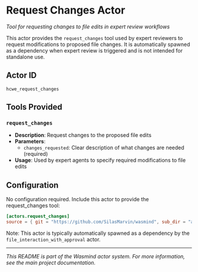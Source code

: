 # Request Changes Actor

*Tool for requesting changes to file edits in expert review workflows*

This actor provides the `request_changes` tool used by expert reviewers to request modifications to proposed file changes. It is automatically spawned as a dependency when expert review is triggered and is not intended for standalone use.

## Actor ID
`hcwe_request_changes`

## Tools Provided

### `request_changes`
- **Description**: Request changes to the proposed file edits
- **Parameters**:
  - `changes_requested`: Clear description of what changes are needed (required)
- **Usage**: Used by expert agents to specify required modifications to file edits

## Configuration

No configuration required. Include this actor to provide the request_changes tool:

```toml
[actors.request_changes]
source = { git = "https://github.com/SilasMarvin/wasmind", sub_dir = "actors/code_with_experts/crates/request_changes" }
```

Note: This actor is typically automatically spawned as a dependency by the `file_interaction_with_approval` actor.

---

*This README is part of the Wasmind actor system. For more information, see the main project documentation.*